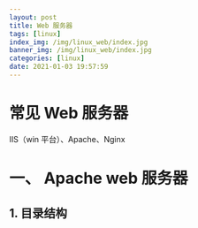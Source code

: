```yaml
---
layout: post
title: Web 服务器
tags: [linux]
index_img: /img/linux_web/index.jpg
banner_img: /img/linux_web/index.jpg
categories: [linux]
date: 2021-01-03 19:57:59
---
```


 # 常见 Web 服务器

 IIS（win 平台）、Apache、Nginx

 # 一、 Apache web 服务器

 ## 1. 目录结构

 